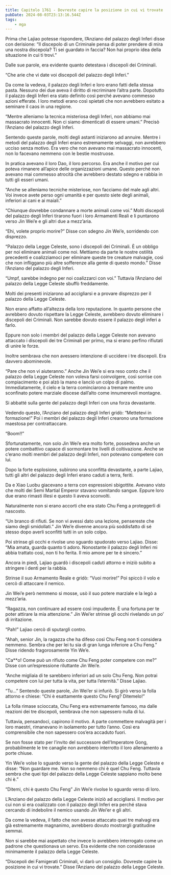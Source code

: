 ```yaml
---
title: Capitolo 1761 - Dovreste capire la posizione in cui vi trovate
pubDate: 2024-08-03T23:13:16.544Z
tags:
    - mga
---
```



Prima che Lajiao potesse rispondere, l’Anziano del palazzo degli Inferi disse con derisione: “Il discepolo di un Criminale pensa di poter prendere di mira una nostra discepola? Ti sei guardato in faccia? Non hai proprio idea della situazione in cui ti trovi.”


Dalle sue parole, era evidente quanto detestava i discepoli dei Criminali.


“Che arie che vi date voi discepoli del palazzo degli Inferi.”


Da come la vedeva, il palazzo degli Inferi e loro erano fatti della stessa pasta. Nessuno dei due aveva il diritto di recriminare l’altra parte. Dopotutto il palazzo degli Inferi era stato definito così perché avevano commesso azioni efferate. I loro metodi erano così spietati che non avrebbero esitato a seminare il caos in una regione.


“Mentre alleniamo la tecnica misteriosa degli Inferi, non abbiamo mai massacrato innocenti. Non ci siamo dimenticati di essere umani.” Precisò l’Anziano del palazzo degli Inferi.


Sentendo queste parole, molti degli astanti iniziarono ad annuire. Mentre i metodi del palazzo degli Inferi erano estremamente selvaggi, non avrebbero ucciso senza motivo. Era vero che non avevano mai massacrato innocenti, non lo facevano nemmeno con le bestie mostruose.


In pratica avevano il loro Dao, il loro percorso. Era anche il motivo per cui poteva rimanere all’apice delle organizzazioni umane. Questo perché non avevano mai commesso atrocità che avrebbero destato sdegno e rabbia in tutti gli esseri umani.


“Anche se alleniamo tecniche misteriose, non facciamo del male agli altri. Voi invece avete perso ogni umanità e per questo siete degli animali, inferiori ai cani e ai maiali.”


“Chiunque dovrebbe condannare a morte animali come voi.” Molti discepoli del palazzo degli Inferi tirarono fuori i loro Armamenti Reali e li puntarono verso Jin Wei’e e gli altri due a mezz’aria.


“Ehi, volete proprio morire?” Disse con sdegno Jin Wei’e, sorridendo con disprezzo.


“Palazzo della Legge Celeste, sono i discepoli dei Criminali. È un obbligo per noi eliminare animali come noi. Mettiamo da parte le nostre ostilità precedenti e coalizziamoci per eliminare queste tre creature malvagie, così che non infliggano più altre sofferenze alla gente di questo mondo.” Disse l’Anziano del palazzo degli Inferi.


“Umpf, sarebbe indegno per noi coalizzarci con voi.” Tuttavia l’Anziano del palazzo della Legge Celeste sbuffò freddamente.


Molti dei presenti iniziarono ad accigliarsi e a provare disprezzo per il palazzo della Legge Celeste.


Non erano affatto all’altezza della loro reputazione. In quanto persone che avrebbero dovuto rispettare la Legge Celeste, avrebbero dovuto eliminare i discepoli dei Criminali. Non sarebbe dovuto essere il palazzo degli inferi a farlo.


Eppure non solo i membri del palazzo della Legge Celeste non avevano attaccato i discepoli dei tre Criminali per primo, ma si erano perfino rifiutati di unire le forze.


Inoltre sembrava che non avessero intenzione di uccidere i tre discepoli. Era davvero abominevole.


“Pare che non vi aiuteranno.” Anche Jin Wei’e si era reso conto che il palazzo della Legge Celeste non voleva farsi coinvolgere, così sorrise con compiacimento e poi alzò la mano e lanciò un colpo di palmo. Immediatamente, il cielo e la terra cominciarono a tremare mentre uno sconfinato potere marziale discese dall’alto come innumerevoli montagne.


Si abbatté sulla gente del palazzo degli Inferi con una forza devastante.


Vedendo questo, l’Anziano del palazzo degli Inferi gridò: “Mettetevi in formazione!” Poi i membri del palazzo degli Inferi crearono una formazione maestosa per contrattaccare.


“Boom!!”


Sfortunatamente, non solo Jin Wei’e era molto forte, possedeva anche un potere combattivo capace di sormontare tre livelli di coltivazione. Anche se c’erano molti membri del palazzo degli Inferi, non potevano competere con lui.


Dopo la forte esplosione, subìrono una sconfitta devastante, a parte Lajiao, tutti gli altri del palazzo degli Inferi erano caduti a terra, feriti.


Da e Xiao Luobu giacevano a terra con espressioni sbigottite. Avevano visto che molti dei Semi Martial Emperor stavano vomitando sangue. Eppure loro due erano rimasti illesi e questo li aveva sconvolti.


Naturalmente non si erano accorti che era stato Chu Feng a proteggerli di nascosto.


“Un branco di rifiuti. Se non vi avessi dato una lezione, pensereste che siamo degli smidollati.” Jin Wei’e divenne ancora più soddisfatto di sé stesso dopo averli sconfitti tutti in un solo colpo.


Poi strinse gli occhi e rivolse uno sguardo spudorato verso Lajiao. Disse: “Mia amata, guarda quanto ti adoro. Nonostante il palazzo degli Inferi mi abbia trattato così, non ti ho ferita. Il mio amore per te è sincero.”


Ancora in piedi, Lajiao guardò i discepoli caduti attorno e iniziò subito a stringere i denti per la rabbia.


Strinse il suo Armamento Reale e gridò: “Vuoi morire!” Poi spiccò il volo e cercò di attaccare il nemico.


Jin Wei’e però nemmeno si mosse, usò il suo potere marziale e la legò a mezz’aria.


“Ragazza, non continuare ad essere così impudente. È una fortuna per te poter attirare la mia attenzione.” Jin Wei’er strinse gli occhi rivelando un po’ di irritazione.


“Pah!” Lajiao cercò di sputargli contro.


“Ahah, senior Jin, la ragazza che ha difeso così Chu Feng non ti considera nemmeno. Sembra che per lei tu sia di gran lunga inferiore a Chu Feng.” Disse ridendo fragorosamente Yin We’e.


“Ca**o! Come può un rifiuto come Chu Feng poter competere con me?” Disse con un’espressione riluttante Jin Wei’e.


“Anche migliaia di te sarebbero inferiori ad un solo Chu Feng. Non potrai competere con lui per tutta la vita, per tutta l’eternità.” Disse Lajiao.


“Tu…” Sentendo queste parole, Jin Wei’er si infuriò. Si girò verso la folla attorno e chiese: “Chi è esattamente questo Chu Feng? Ditemelo!”


La folla rimase scioccata, Chu Feng era estremamente famoso, ma dalle reazioni dei tre discepoli, sembrava che non sapessero nulla di lui.


Tuttavia, pensandoci, capirono il motivo. A parte commettere malvagità per i loro maestri, rimanevano in isolamento per tutto l’anno. Così era comprensibile che non sapessero cos’era accaduto fuori.


Se non fosse stato per l’invito del successore dell’Imperatore Gong, probabilmente le tre canaglie non avrebbero interrotto il loro allenamento a porte chiuse.


Yin Wei’e volse lo sguardo verso la gente del palazzo della Legge Celeste e disse: “Non guardare me. Non so nemmeno chi è quel Chu Feng. Tuttavia sembra che quei tipi del palazzo della Legge Celeste sappiano molto bene chi è.”


“Ditemi, chi è questo Chu Feng” Jin Wei’e rivolse lo sguardo verso di loro.


L’Anziano del palazzo della Legge Celeste iniziò ad accigliarsi. Il motivo per cui non si era coalizzato con il palazzo degli Inferi era perché stava cercando di indebolire il nemico usando Jin Wei’er e gli altri.


Da come la vedeva, il fatto che non avesse attaccato quei tre malvagi era già estremamente magnanimo, avrebbero dovuto mostrargli gratitudine semmai.


Non si sarebbe mai aspettato che invece lo avrebbero interrogato come un padrone che questionava un servo. Era evidente che non considerasse minimamente il palazzo della Legge Celeste.


“Discepoli dei Famigerati Criminali, vi darò un consiglio. Dovreste capire la posizione in cui vi trovate.” Disse l’Anziano del palazzo della Legge Celeste.







